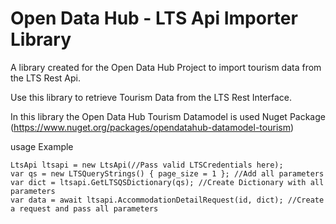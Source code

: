 ﻿# Open Data Hub - LTS Api Importer Library

A library created for the Open Data Hub Project to import tourism data from the LTS Rest Api.

Use this library to retrieve Tourism Data from the LTS Rest Interface.  
  
In this library the Open Data Hub Tourism Datamodel is used Nuget Package (https://www.nuget.org/packages/opendatahub-datamodel-tourism)

usage Example

```
LtsApi ltsapi = new LtsApi(//Pass valid LTSCredentials here);
var qs = new LTSQueryStrings() { page_size = 1 }; //Add all parameters
var dict = ltsapi.GetLTSQSDictionary(qs); //Create Dictionary with all parameters
var data = await ltsapi.AccommodationDetailRequest(id, dict); //Create a request and pass all parameters
```